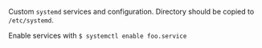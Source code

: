 Custom `systemd` services and configuration. Directory should be copied to `/etc/systemd`.

Enable services with `$ systemctl enable foo.service`
